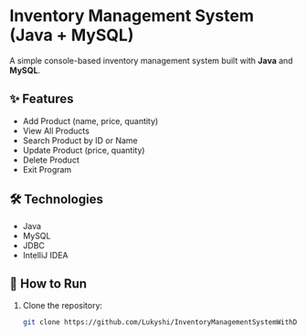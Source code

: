 # Inventory Management System (Java + MySQL)

A simple console-based inventory management system built with **Java** and **MySQL**.

## ✨ Features
- Add Product (name, price, quantity)
- View All Products
- Search Product by ID or Name
- Update Product (price, quantity)
- Delete Product
- Exit Program

## 🛠️ Technologies
- Java
- MySQL
- JDBC
- IntelliJ IDEA

## 🚀 How to Run
1. Clone the repository:
   ```bash
   git clone https://github.com/Lukyshi/InventoryManagementSystemWithDB.git
